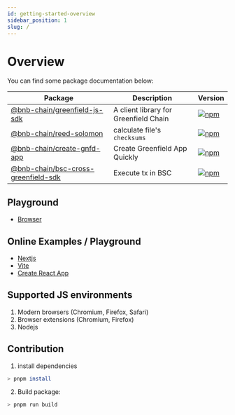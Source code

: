 ```yaml
---
id: getting-started-overview
sidebar_position: 1
slug: /
---
```


# Overview

You can find some package documentation below:

| Package | Description | Version |
| --- | --- | --- |
| [@bnb-chain/greenfield-js-sdk](./packages/js-sdk/README.md) | A client library for Greenfield Chain | [![npm](https://img.shields.io/npm/v/%40bnb-chain%2Fgreenfield-js-sdk?color=blue)](https://www.npmjs.com/package/@bnb-chain/greenfield-js-sdk) |
| [@bnb-chain/reed-solomon](./packages/reed-solomon/README.md) | calculate file's `checksums` | [![npm](https://img.shields.io/npm/v/%40bnb-chain%2Freed-solomon?color=blue)](https://www.npmjs.com/package/@bnb-chain/reed-solomon) |
| [@bnb-chain/create-gnfd-app](./packages/create-gnfd-app/README.md) | Create Greenfield App Quickly | [![npm](https://img.shields.io/npm/v/%40bnb-chain%2Fcreate-gnfd-app?color=blue)](https://www.npmjs.com/package/@bnb-chain/create-gnfd-app) |
| [@bnb-chain/bsc-cross-greenfield-sdk](./packages/bsc-cross-sdk/README.md) | Execute tx in BSC | [![npm](https://img.shields.io/npm/v/%40bnb-chain%2Fbsc-cross-greenfield-sdk?color=blue)](https://www.npmjs.com/package/@bnb-chain/bsc-cross-greenfield-sdk) |

## Playground

* [Browser](https://codesandbox.io/p/github/rrr523/greenfield-nextjs-template/main?import=true)
<!-- TODO: after upgrade SDK version -->
<!-- * [Nodejs](https://codesandbox.io/p/devbox/nodejs-greenfield-js-sdk-demo-wd5zft) -->

## Online Examples / Playground

* [Nextjs](https://stackblitz.com/github/rrr523/greenfield-nextjs-template)
* [Vite](https://stackblitz.com/github/rrr523/greenfield-vite-template)
* [Create React App](https://stackblitz.com/github/rrr523/greenfield-cra-template)

## Supported JS environments

1. Modern browsers (Chromium, Firefox, Safari)
2. Browser extensions (Chromium, Firefox)
3. Nodejs

## Contribution

1. install dependencies

```bash
> pnpm install
```

2. Build package:

```bash
> pnpm run build
```
